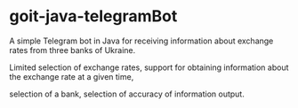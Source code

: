 # goit-java-telegramBot
A simple Telegram bot in Java for receiving information about exchange rates from three banks of Ukraine. 

Limited selection of exchange rates, support for obtaining information about the exchange rate at a given time,

selection of a bank, selection of accuracy of information output.
